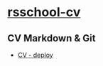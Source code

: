 # [rsschool-cv](https://rs.school/js/)

## CV Markdown & Git

- [CV - deploy](https://fatsharkyes.github.io/rsschool-cv/cv)
